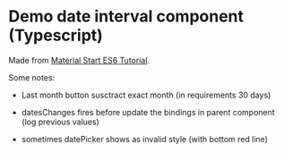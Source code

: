 # Demo date interval component (Typescript)

Made from [Material Start ES6 Tutorial](https://github.com/angular/material-start/tree/es6-tutorial).

Some notes:

- Last month button susctract exact month (in requirements 30 days)

- datesChanges fires before update the bindings in parent component (log previous values)

- sometimes datePicker shows as invalid style (with bottom red line)
